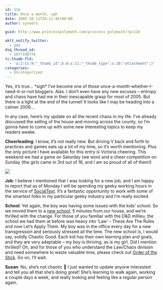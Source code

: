```yaml
---
id: 116
title: Once a month, ugh
date: 2005-10-11T20:11:46+00:00
author: synedra

guid: http://www.princesspolymath.com/princess_polymath/?p=116

aktt_notify_twitter:
  - yes
dsq_thread_id:
  - 1877196776
tc-thumb-fld:
  - 'a:2:{s:9:"_thumb_id";b:0;s:11:"_thumb_type";s:10:"attachment";}'
categories:
  - Uncategorized
---
```

Yes, it&#8217;s true&#8230; \*sigh\* I&#8217;ve become one of those once-a-month-whether-I-need-it-or-not bloggers. Alas. I don&#8217;t even have any new excuses &#8211; entropy and chaos have had me in their inescapable grasp for most of 2005. But there is a light at the end of the tunnel! It looks like I may be heading into a calmer 2006&#8230;
  
In any case, here&#8217;s my update on all the recent chaos in my life. I&#8217;ve already discussed the selling of the house and moving across the county, so I&#8217;m gonna have to come up with some new interesting topics to keep my readers awake.
  
**Cheerleading**: I know, it&#8217;s not really new. But driving V back and forth to practices and games eats up a lot of my time, so it&#8217;s worth mentioning. Plus the only picture I have available for this entry is Victoria cheering. This weekend we had a game on Saturday (we won) and a cheer competition on Sunday (the girls came in 3rd out of 16, and I am so proud of all of them!)
  
![](http://www.perlgoddess.com/blog/images/Victoria.jpg)
  
**Job**: I believe I mentioned that I was looking for a new job, and I am happy to report that as of Monday I will be spending my geeky working hours in the service of [SocialText](http://www.socialtext.com/). It&#8217;s a fantastic opportunity to work with some of the smartest folks in my particular geeky industry and I&#8217;m really excited.
  
**School**: Yet again, the boy was having some issues with the kids&#8217; school. So we moved them to a [new school](http://www.aptosacademy.com/), 5 minutes from our house, and we&#8217;re thrilled with the change. For those of you familiar with the D&D millieu, the school we had them at before was heavy into &#8216;Law&#8217; &#8211; These Are The Rules and now Let&#8217;s Apply Them. My boy was in the office every day for a new transgression and seriously stressed all the time. The new school is, I would say, solidly Chaotic Good. Each kid has their own learning plan and goals, and they are very adaptable &#8211; my boy is thriving, as is my girl. Did I mention thrilled? Oh, and for those of you who understand the Law/Chaos division and need somewhere to waste valuable time, please check out [Order of the Stick](http://www.giantitp.com/cgi-bin/GiantITP/ootscript?SK=1). Go on, I&#8217;ll wait.
  
**Susan**: No, she&#8217;s not chaotic 🙂 I just wanted to update anyone interested and tell you all that she&#8217;s doing great! She&#8217;s learning to walk again, working a couple days a week, and really looking and feeling like a regular person again.